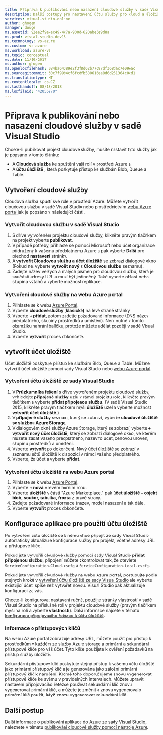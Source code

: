 ```yaml
---
title: Příprava k publikování nebo nasazení cloudové služby v sadě Visual Studio | Dokumentace Microsoftu
description: Další postupy pro nastavení účtu služby pro cloud a úložiště a nakonfigurovat svoji aplikaci Azure.
services: visual-studio-online
author: ghogen
manager: douge
ms.assetid: 92ee2f9e-ec49-4c7a-900d-620abe5e9d8a
ms.prod: visual-studio-dev15
ms.technology: vs-azure
ms.custom: vs-azure
ms.workload: azure-vs
ms.topic: conceptual
ms.date: 11/10/2017
ms.author: ghogen
ms.openlocfilehash: 084ba64389e2f3f8d62b77697df368dac7e09eac
ms.sourcegitcommit: 30c7f9994cf6fcdfb580616ea8d6d251364c0cd1
ms.translationtype: MT
ms.contentlocale: cs-CZ
ms.lasthandoff: 08/18/2018
ms.locfileid: "42055270"
---
```

# <a name="prepare-to-publish-or-deploy-a-cloud-service-from-visual-studio"></a>Příprava k publikování nebo nasazení cloudové služby v sadě Visual Studio

Chcete-li publikovat projekt cloudové služby, musíte nastavit tyto služby jak je popsáno v tomto článku:

* A **Cloudová služba** ke spuštění vaší rolí v prostředí Azure a 
* A **účtu úložiště** , která poskytuje přístup ke službám Blob, Queue a Table.

## <a name="create-a-cloud-service"></a>Vytvoření cloudové služby

Cloudová služba spustí své role v prostředí Azure. Můžete vytvořit cloudovou službu v sadě Visual Studio nebo prostřednictvím [webu Azure portal](https://portal.azure.com/) jak je popsáno v následující části.

### <a name="create-a-cloud-service-from-visual-studio"></a>Vytvořit cloudovou službu v sadě Visual Studio

1. S dříve vytvořeném projektu cloudové služby, klikněte pravým tlačítkem na projekt vyberte **publikovat**.
1. V případě potřeby, přihlaste se pomocí Microsoft nebo účet organizace přidružený k vašemu předplatnému Azure a pak vyberte **Další** pro přechod **nastavení** stránky.
1. A **vytvořit Cloudovou službu a účet úložiště** se zobrazí dialogové okno (Pokud ne, vyberte **vytvořit nový** z **Cloudovou službu** seznamu).
1. Zadejte název velkých a malých písmen pro cloudovou službu, která je součástí adresy URL a musí být jedinečný. Také vyberte oblast nebo skupina vztahů a vyberte možnost replikace.

### <a name="create-a-cloud-service-through-the-azure-portal"></a>Vytvoření cloudové služby na webu Azure portal

1. Přihlaste se k webu [Azure Portal](https://portal.azure.com/).
1. Vyberte **cloudové služby (klasické)** na levé straně stránky.
1. Vyberte **+ přidat**, potom zadejte požadované informace (DNS název předplatného, skupiny prostředků a umístění). Není nutné v tomto okamžiku nahrání balíčku, protože můžete udělat později v sadě Visual Studio.
1. Vyberte **vytvořit** proces dokončete.

## <a name="create-a-storage-account"></a>vytvořit účet úložiště

Účet úložiště poskytuje přístup ke službám Blob, Queue a Table. Můžete vytvořit účet úložiště pomocí sady Visual Studio nebo [webu Azure portal](https://portal.azure.com/).

### <a name="create-a-storage-account-from-visual-studio"></a>Vytvoření účtu úložiště ze sady Visual Studio

1. V **Průzkumníka řešení** s dříve vytvořeném projektu cloudové služby, vyhledejte **připojené služby** uzlu v rámci projektu role, klikněte pravým tlačítkem a vyberte **přidat připojenou službu**. (V sadě Visual Studio 2015, klikněte pravým tlačítkem myši **úložiště** uzel a vyberte možnost **vytvořit účet úložiště**.)
1. V **připojené služby** seznam, který se zobrazí, vyberte **cloudové úložiště se službou Azure Storage**.
1. V dialogovém okně služby Azure Storage, který se zobrazí, vyberte **+ vytvořit nový účet úložiště**, který se zobrazí dialogové okno, ve kterém můžete zadat vašeho předplatného, název fo účet, cenovou úroveň, skupinu prostředků a umístění.
1. Vyberte **vytvořit** po dokončení. Nový účet úložiště se zobrazí v seznamu účtů úložiště k dispozici v rámci vašeho předplatného.
1. Vyberte, že účet a vyberte **přidat**.

### <a name="create-a-storage-account-through-the-azure-portal"></a>Vytvoření účtu úložiště na webu Azure portal

1. Přihlaste se k webu [Azure Portal](https://portal.azure.com/).
1. Vyberte **+ nová** v levém horním rohu.
1. Vyberte **úložiště** v části "Azure Marketplace," pak **účet úložiště – objekt blob, soubor, tabulka, fronta** z pravé strany.
1. Zadejte požadované informace (název, model nasazení a tak dále.
1. Vyberte **vytvořit** proces dokončete.

## <a name="configure-your-app-to-use-the-storage-account"></a>Konfigurace aplikace pro použití účtu úložiště

Po vytvoření účtu úložiště se k němu chce připojit ze sady Visual Studio automaticky aktualizuje konfigurace služby pro projekt, včetně adresy URL a přístupové klíče.

Pokud jste vytvořili cloudové služby pomocí sady Visual Studio **přidat připojenou službu**, připojení můžete zkontrolovat tak, že otevřete `ServiceConfiguration.Cloud.cscfg` a `ServiceConfiguration.Local.cscfg`.

Pokud jste vytvořili cloudové služby na webu Azure portal, postupujte podle stejných kroků v [vytvoření účtu úložiště ze sady Visual Studio](#create-a-storage-account-from-visual-studio) ale vyberte existující účet, spíše než vytvářet novou. Visual Studio pak aktualizuje konfiguraci za vás.

Chcete-li konfigurovat nastavení ručně, použijte stránky vlastností v sadě Visual Studio na příslušné roli v projektu cloudové služby (pravým tlačítkem myši na roli a vyberte **vlastnosti**). Další informace najdete v tématu [konfigurace připojovacího řetězce k účtu úložiště](https://docs.microsoft.com/azure/vs-azure-tools-multiple-services-project-configurations#configuring-a-connection-string-to-a-storage-account).

### <a name="about-access-keys"></a>Informace o přístupových klíčů

Na webu Azure portal zobrazuje adresy URL, můžete použít pro přístup k prostředkům v každém ze služby Azure storage a primární a sekundární přístupové klíče pro váš účet. Tyto klíče použijete k ověření požadavků na přístup služby úložiště.

Sekundární přístupový klíč poskytuje stejný přístup k vašemu účtu úložiště jako primární přístupový klíč a je generována jako záložní primární přístupový klíč k narušení. Kromě toho doporučujeme znovu vygenerovat přístupové klíče ke svému v pravidelných intervalech. Můžete upravit nastavení připojovacího řetězce používat sekundární klíč znovu vygenerovat primární klíč, a můžete je změnit a znovu vygenerovalo primární klíč použít, když znovu vygenerovat sekundární klíč.

## <a name="next-steps"></a>Další postup

Další informace o publikování aplikace do Azure ze sady Visual Studio, naleznete v tématu [publikování cloudové služby pomocí nástroje Azure](vs-azure-tools-publishing-a-cloud-service.md).
